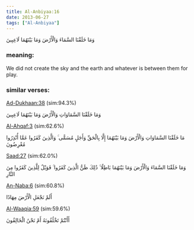 ```yaml
---
title: Al-Anbiyaa:16
date: 2013-06-27
tags: ["Al-Anbiyaa"]
---
```

وَمَا خَلَقْنَا السَّمَاءَ وَالْأَرْضَ وَمَا بَيْنَهُمَا لَاعِبِينَ
### meaning: 
We did not create the sky and the earth and whatever is between them for play.
### similar verses: 

[Ad-Dukhaan:38](/44/38) (sim:94.3%)

وَمَا خَلَقْنَا السَّمَاوَاتِ وَالْأَرْضَ وَمَا بَيْنَهُمَا لَاعِبِينَ

[Al-Ahqaf:3](/46/3) (sim:62.6%)

مَا خَلَقْنَا السَّمَاوَاتِ وَالْأَرْضَ وَمَا بَيْنَهُمَا إِلَّا بِالْحَقِّ وَأَجَلٍ مُسَمًّى ۚ وَالَّذِينَ كَفَرُوا عَمَّا أُنْذِرُوا مُعْرِضُونَ

[Saad:27](/38/27) (sim:62.0%)

وَمَا خَلَقْنَا السَّمَاءَ وَالْأَرْضَ وَمَا بَيْنَهُمَا بَاطِلًا ۚ ذَٰلِكَ ظَنُّ الَّذِينَ كَفَرُوا ۚ فَوَيْلٌ لِلَّذِينَ كَفَرُوا مِنَ النَّارِ

[An-Naba:6](/78/6) (sim:60.8%)

أَلَمْ نَجْعَلِ الْأَرْضَ مِهَادًا

[Al-Waaqia:59](/56/59) (sim:59.6%)

أَأَنْتُمْ تَخْلُقُونَهُ أَمْ نَحْنُ الْخَالِقُونَ
